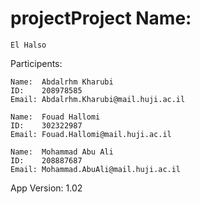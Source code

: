 # projectProject Name: 
	El Halso

Participents:

	Name:  Abdalrhm Kharubi	
	ID:    208978585
	Email: Abdalrhm.Kharubi@mail.huji.ac.il

	Name:  Fouad Hallomi	
	ID:    302322987
	Email: Fouad.Hallomi@mail.huji.ac.il	

	Name:  Mohammad Abu Ali
	ID:    208887687
	Email: Mohammad.AbuAli@mail.huji.ac.il

App Version:
	1.02
